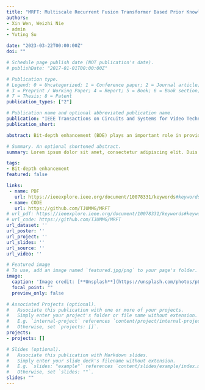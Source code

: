 ```yaml
---
title: "MRFT: Multiscale Recurrent Fusion Transformer Based Prior Knowledge for Bit-Depth Enhancement"
authors:
- Xin Wen, Weizhi Nie
- admin
- Yuting Su

date: "2023-03-22T00:00:00Z"
doi: ""

# Schedule page publish date (NOT publication's date).
# publishDate: "2017-01-01T00:00:00Z"

# Publication type.
# Legend: 0 = Uncategorized; 1 = Conference paper; 2 = Journal article;
# 3 = Preprint / Working Paper; 4 = Report; 5 = Book; 6 = Book section;
# 7 = Thesis; 8 = Patent
publication_types: ["2"]

# Publication name and optional abbreviated publication name.
publication: "IEEE Transactions on Circuits and Systems for Video Technology"
publication_short:

abstract: Bit-depth enhancement (BDE) plays an important role in providing high bit-depth data support for high-dynamic range (HDR) display. Although convolutional neural network (CNN) based BDE methods have achieved top performance, multiscale feature extraction and fusion still suffer from some inherent architectural flaws. Moreover, the training-data-scarce scene has not been effectively explored. To this end, this paper proposes an innovative multiscale recurrent fusion transformer (MRFT) framework, which contains three key components, i.e. multiscale transformer feature encoder, recurrent feature fusion module, and prior knowledge injection. Specifically, the multiscale transformer feature encoder consists of a prior-injected context encoder (PICE) and a multiscale local feature encoder (MLFE). PICE leverages the vanilla self-attention mechanism to extract the global context correlating spatially-distant contents for distinguishing long-distance false contours. MLFE exploits the local self-attention mechanism with varied window sizes to capture different-scale detail features. Then, a hierarchical recurrent decoder (HRD) is proposed as the recurrent feature fusion module to fuse multiscale visual information with global guidance. Via the circular query-key mechanism, global-to-local information is progressively fused. Furthermore, we propose a two-stage alternating optimization strategy for prior knowledge injection. By pre-parameterizing the global auxiliary priors, the training dilemma on the data-scarce domain is significantly alleviated. Extensive analyses on multiple benchmark datasets demonstrate the superiority of our MRFT in terms of quantitative measures and aesthetic effects.

# Summary. An optional shortened abstract.
summary: Lorem ipsum dolor sit amet, consectetur adipiscing elit. Duis posuere tellus ac convallis placerat. Proin tincidunt magna sed ex sollicitudin condimentum.

tags:
- Bit-depth enhancement
featured: false

links:
 - name: PDF
   url: https://ieeexplore.ieee.org/document/10078331/keywords#keywords
 - name: CODE
   url: https://github.com/TJUMMG/MRFT
# url_pdf: https://ieeexplore.ieee.org/document/10078331/keywords#keywords
# url_code: https://github.com/TJUMMG/MRFT
url_dataset: ''
url_poster: ''
url_project: ''
url_slides: ''
url_source: ''
url_video: ''

# Featured image
# To use, add an image named `featured.jpg/png` to your page's folder. 
image:
  caption: 'Image credit: [**Unsplash**](https://unsplash.com/photos/pLCdAaMFLTE)'
  focal_point: ""
  preview_only: false

# Associated Projects (optional).
#   Associate this publication with one or more of your projects.
#   Simply enter your project's folder or file name without extension.
#   E.g. `internal-project` references `content/project/internal-project/index.md`.
#   Otherwise, set `projects: []`.
projects:
- projects: []

# Slides (optional).
#   Associate this publication with Markdown slides.
#   Simply enter your slide deck's filename without extension.
#   E.g. `slides: "example"` references `content/slides/example/index.md`.
#   Otherwise, set `slides: ""`.
slides: ""
---
```




